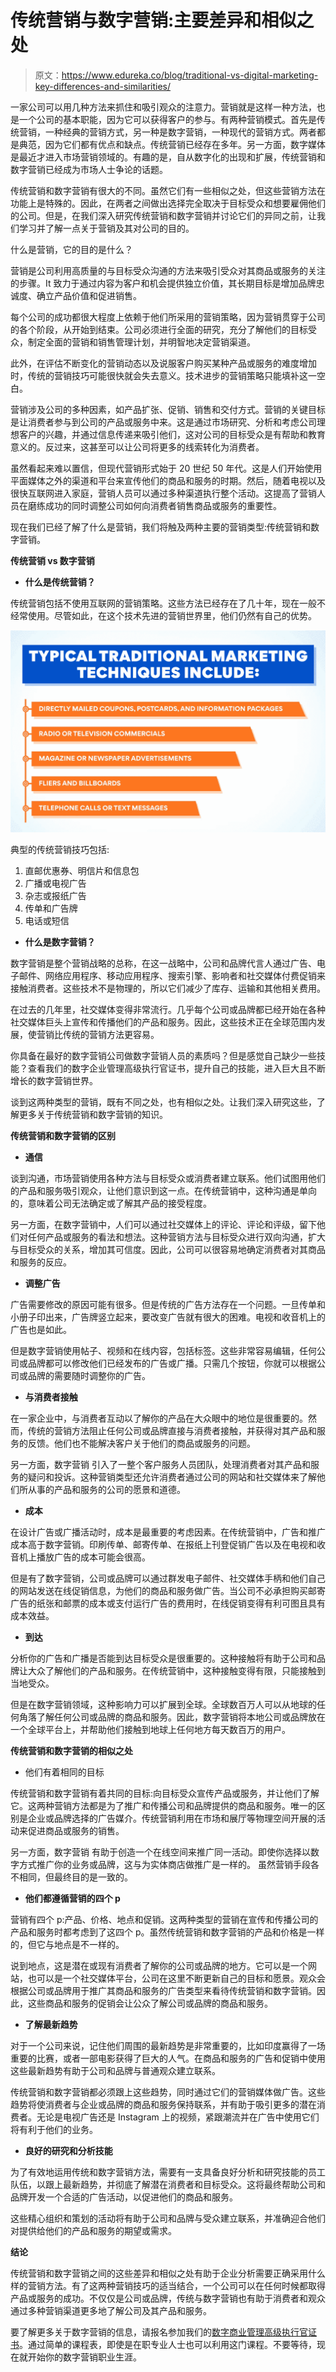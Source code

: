 # 传统营销与数字营销:主要差异和相似之处

> 原文：<https://www.edureka.co/blog/traditional-vs-digital-marketing-key-differences-and-similarities/>

一家公司可以用几种方法来抓住和吸引观众的注意力。营销就是这样一种方法，也是一个公司的基本职能，因为它可以获得客户的参与。有两种营销模式。首先是传统营销，一种经典的营销方式，另一种是数字营销，一种现代的营销方式。两者都是典范，因为它们都有优点和缺点。传统营销已经存在多年。另一方面，数字媒体是最近才进入市场营销领域的。有趣的是，自从数字化的出现和扩展，传统营销和数字营销已经成为市场人士争论的话题。

传统营销和数字营销有很大的不同。虽然它们有一些相似之处，但这些营销方法在功能上是特殊的。因此，在两者之间做出选择完全取决于目标受众和想要雇佣他们的公司。但是，在我们深入研究传统营销和数字营销并讨论它们的异同之前，让我们学习并了解一点关于营销及其对公司的目的。

什么是营销，它的目的是什么？

营销是公司利用高质量的与目标受众沟通的方法来吸引受众对其商品或服务的关注的步骤。It 致力于通过内容为客户和机会提供独立价值，其长期目标是增加品牌忠诚度、确立产品价值和促进销售。

每个公司的成功都很大程度上依赖于他们所采用的营销策略，因为营销贯穿于公司的各个阶段，从开始到结束。公司必须进行全面的研究，充分了解他们的目标受众，制定全面的营销和销售管理计划，并明智地决定营销渠道。

此外，在评估不断变化的营销动态以及说服客户购买某种产品或服务的难度增加时，传统的营销技巧可能很快就会失去意义。技术进步的营销策略只能填补这一空白。

营销涉及公司的多种因素，如产品扩张、促销、销售和交付方式。营销的关键目标是让消费者参与到公司的产品或服务中来。这是通过市场研究、分析和考虑公司理想客户的兴趣，并通过信息传递来吸引他们，这对公司的目标受众是有帮助和教育意义的。反过来，这甚至可以让公司将更多的线索转化为消费者。

虽然看起来难以置信，但现代营销形式始于 20 世纪 50 年代。这是人们开始使用平面媒体之外的渠道和平台来宣传他们的商品和服务的时期。然后，随着电视以及很快互联网进入家庭，营销人员可以通过多种渠道执行整个活动。这提高了营销人员在磨练成功的同时调整公司如何向消费者销售商品或服务的重要性。

现在我们已经了解了什么是营销，我们将触及两种主要的营销类型:传统营销和数字营销。

**传统营销 vs 数字营销**

*   **什么是传统营销？**

传统营销包括不使用互联网的营销策略。这些方法已经存在了几十年，现在一般不经常使用。尽管如此，在这个技术先进的营销世界里，他们仍然有自己的优势。

![](img/b8ae8bd7a0844c5ef664a380a118171e.png)

典型的传统营销技巧包括:

1.  直邮优惠券、明信片和信息包
2.  广播或电视广告
3.  杂志或报纸广告
4.  传单和广告牌
5.  电话或短信

*   **什么是数字营销？**

数字营销是整个营销战略的总称，在这一战略中，公司和品牌代言人通过广告、电子邮件、网络应用程序、移动应用程序、搜索引擎、影响者和社交媒体付费促销来接触消费者。这些技术不是物理的，所以它们减少了库存、运输和其他相关费用。

在过去的几年里，社交媒体变得非常流行。几乎每个公司或品牌都已经开始在各种社交媒体巨头上宣传和传播他们的产品和服务。因此，这些技术正在全球范围内发展，使营销比传统的营销方法更容易。

你具备在最好的数字营销公司做数字营销人员的素质吗？但是感觉自己缺少一些技能？查看我们的数字企业管理高级执行官证书，提升自己的技能，进入巨大且不断增长的数字营销世界。

谈到这两种类型的营销，既有不同之处，也有相似之处。让我们深入研究这些，了解更多关于传统营销和数字营销的知识。

**传统营销和数字营销的区别**

*   **通信**

谈到沟通，市场营销使用各种方法与目标受众或消费者建立联系。他们试图用他们的产品和服务吸引观众，让他们意识到这一点。在传统营销中，这种沟通是单向的，意味着公司无法确定或了解其产品的接受程度。

另一方面，在数字营销中，人们可以通过社交媒体上的评论、评论和评级，留下他们对任何产品或服务的看法和想法。这种营销方法与目标受众进行双向沟通，扩大与目标受众的关系，增加其可信度。因此，公司可以很容易地确定消费者对其商品和服务的反应。

*   **调整广告**

广告需要修改的原因可能有很多。但是传统的广告方法存在一个问题。一旦传单和小册子印出来，广告牌竖立起来，要改变广告就有很大的困难。电视和收音机上的广告也是如此。

但是数字营销使用帖子、视频和在线内容，包括标签。这些非常容易编辑，任何公司或品牌都可以修改他们已经发布的广告或广播。只需几个按钮，你就可以根据公司或品牌的需要随时调整你的广告。

*   **与消费者接触**

在一家企业中，与消费者互动以了解你的产品在大众眼中的地位是很重要的。然而，传统的营销方法阻止任何公司或品牌直接与消费者接触，并获得对其产品和服务的反馈。他们也不能解决客户关于他们的商品或服务的问题。

另一方面，数字营销 引入了一整个客户服务人员团队，处理消费者对其产品和服务的疑问和投诉。这种营销类型还允许消费者通过公司的网站和社交媒体来了解他们所从事的产品和服务的公司的愿景和道德。

*   **成本**

在设计广告或广播活动时，成本是最重要的考虑因素。在传统营销中，广告和推广成本高于数字营销。印刷传单、邮寄传单、在报纸上刊登促销广告以及在电视和收音机上播放广告的成本可能会很高。

但是有了数字营销，公司或品牌可以通过群发电子邮件、社交媒体手柄和他们自己的网站发送在线促销信息，为他们的商品和服务做广告。当公司不必承担购买邮寄广告的纸张和邮票的成本或支付运行广告的费用时，在线促销变得有利可图且具有成本效益。

*   **到达**

分析你的广告和广播是否能到达目标受众是很重要的。这种接触将有助于公司和品牌让大众了解他们的产品和服务。在传统营销中，这种接触变得有限，只能接触到当地受众。

但是在数字营销领域，这种影响力可以扩展到全球。全球数百万人可以从地球的任何角落了解任何公司或品牌的商品和服务。因此，数字营销将本地公司或品牌放在一个全球平台上，并帮助他们接触到地球上任何地方每天数百万的用户。

**传统营销和数字营销的相似之处**

*   他们有着相同的目标

传统营销和数字营销有着共同的目标:向目标受众宣传产品或服务，并让他们了解它。这两种营销方法都是为了推广和传播公司和品牌提供的商品和服务。唯一的区别是企业或品牌选择的广告媒介。传统营销利用在市场和展厅等物理空间开展的活动来促进商品或服务的销售。

另一方面，数字营销 有助于创造一个在线空间来推广同一活动。即使你选择以数字方式推广你的业务或品牌，这与为实体商店做推广是一样的。 虽然营销手段各不相同，但最终目的是一致的。

*   **他们都遵循营销的四个 p**

营销有四个 p:产品、价格、地点和促销。这两种类型的营销在宣传和传播公司的产品和服务时都考虑到了这四个 p。虽然传统营销和数字营销的产品和价格是一样的，但它与地点是不一样的。

说到地点，这是潜在或现有消费者了解你的公司或品牌的地方。它可以是一个网站，也可以是一个社交媒体平台，公司在这里不断更新自己的目标和愿景。观众会根据公司或品牌用于推广其商品和服务的广告类型来看待传统营销和数字营销。因此，这些商品和服务的促销会让公众了解公司或品牌的商品和服务。

*   **了解最新趋势**

对于一个公司来说，记住他们周围的最新趋势是非常重要的，比如印度赢得了一场重要的比赛，或者一部电影获得了巨大的人气。在商品和服务的广告和促销中使用这些最新趋势有助于公司和品牌与普通观众建立联系。

传统营销和数字营销都必须跟上这些趋势，同时通过它们的营销媒体做广告。这些趋势将使消费者与企业或品牌的商品和服务保持联系，并有助于吸引更多的潜在消费者。无论是电视广告还是 Instagram 上的视频，紧跟潮流并在广告中使用它们将有利于他们的业务。

*   **良好的研究和分析技能**

为了有效地运用传统和数字营销方法，需要有一支具备良好分析和研究技能的员工队伍，以跟上最新趋势，并彻底了解潜在消费者和目标受众。这将最终帮助公司和品牌开发一个合适的广告活动，以促进他们的商品和服务。

这些精心组织和策划的活动将有助于公司和品牌与受众建立联系，并准确迎合他们对提供给他们的产品和服务的期望或需求。

**结论**

传统营销和数字营销之间的这些差异和相似之处有助于企业分析需要正确采用什么样的营销方法。有了这两种营销技巧的适当结合，一个公司可以在任何时候都取得产品或服务的成功。不仅仅是公司或品牌，传统与数字营销也有助于消费者和观众通过多种营销渠道更多地了解公司及其产品和服务。

要了解更多关于数字营销的信息，请报名参加我们的[数字商业管理高级执行官证书](https://www.edureka.co/highered/advanced-executive-program-digital-business-management-iitg)。通过简单的课程表，即使是在职专业人士也可以利用这门课程。不要等待，现在就开始你的数字营销职业生涯。